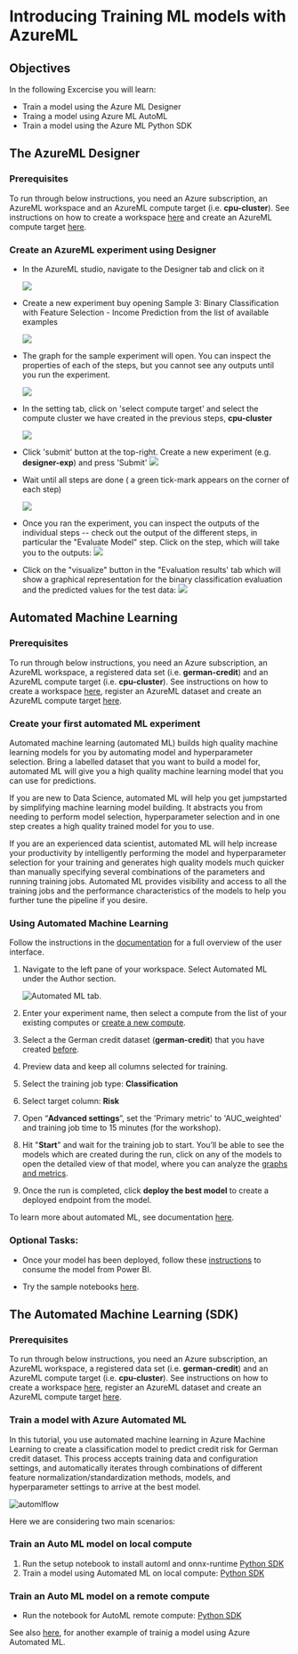 # Introducing Training ML models with AzureML 

## Objectives

In the following Excercise you will learn:
- Train a model using the Azure ML Designer
- Traing a model using Azure ML AutoML
- Train a model using the Azure ML Python SDK

## The AzureML Designer

### Prerequisites

To run through below instructions, you need an Azure subscription, an AzureML workspace and an AzureML compute target (i.e. **cpu-cluster**). See instructions on how to create a workspace [here](../../../0_setup/setup.md) and create an AzureML compute target [here](../../../1_concepts/concepts.md).

### Create an AzureML experiment using Designer

- In the AzureML studio, navigate to the Designer tab and click on it
  
  ![](./media/launch_designer.png)

- Create a new experiment buy opening Sample 3: Binary Classification with Feature Selection - Income Prediction from the list of available examples
  
  ![](./media/new_experiment.png)

- The graph for the sample experiment will open. You can inspect the properties of each of the steps, but you cannot see any outputs until you run the experiment. 
  
    ![](./media/census_income.png)

- In the setting tab, click on 'select compute target' and select the compute cluster we have created in the previous steps, **cpu-cluster**

  ![](./media/setting.png)

- Click 'submit' button at the top-right. Create a new experiment (e.g. **designer-exp**) and press 'Submit'
    ![](./media/experiment.png)

- Wait until all steps are done ( a green tick-mark appears on the corner of each step)

    ![](./media/finish.png)

- Once you ran the experiment, you can inspect the outputs of the individual steps -- check out the output of the different steps, in particular the "Evaluate Model" step. Click on the step, which will take you to the outputs:
    ![](./media/logs.png)


- Click on the "visualize" button in the "Evaluation results' tab which will show a graphical representation for the binary classification evaluation and the predicted values for the test data:
    ![](./media/visualize.png)

## Automated Machine Learning

### Prerequisites

To run through below instructions, you need an Azure subscription, an AzureML workspace, a registered data set (i.e. **german-credit**) and an AzureML compute target (i.e. **cpu-cluster**). See instructions on how to create a workspace [here](../../../0_setup/setup.md), register an AzureML dataset and create an AzureML compute target [here](../../../1_concepts/concepts.md).

### Create your first automated ML experiment

Automated machine learning (automated ML) builds high quality machine learning models for you by automating model and hyperparameter selection. Bring a labelled dataset that you want to build a model for, automated ML will give you a high quality machine learning model that you can use for predictions.

If you are new to Data Science, automated ML will help you get jumpstarted by simplifying machine learning model building. It abstracts you from needing to perform model selection, hyperparameter selection and in one step creates a high quality trained model for you to use.

If you are an experienced data scientist, automated ML will help increase your productivity by intelligently performing the model and hyperparameter selection for your training and generates high quality models much quicker than manually specifying several combinations of the parameters and running training jobs. Automated ML provides visibility and access to all the training jobs and the performance characteristics of the models to help you further tune the pipeline if you desire.

### Using Automated Machine Learning

Follow the instructions in the [documentation](https://docs.microsoft.com/en-us/azure/machine-learning/service/how-to-create-portal-experiments) for a full overview of the user interface.

1. Navigate to the left pane of your workspace. Select Automated ML under the Author section.

   ![Automated ML tab](https://docs.microsoft.com/en-us/azure/machine-learning/service/media/how-to-create-portal-experiments/nav-pane.png).

2. Enter your experiment name, then select a compute from the list of your existing computes or       [create a new compute](https://docs.microsoft.com/en-us/azure/machine-learning/service/how-to-create-portal-experiments#create-an-experiment).

3. Select a the German credit dataset (**german-credit**) that you have created [before](../../../1-Concepts/2-Datastores-datasets/UI/README.md).

4. Preview data and keep all columns selected for training.

5. Select the training job type: **Classification**

6. Select target column: **Risk**

7. Open “**Advanced settings**”, set the 'Primary metric' to 'AUC_weighted' and training job time to 15 minutes (for the workshop).

8. Hit "**Start**" and wait for the training job to start. You’ll be able to see the models which are created during the run, click on any of the models to open the detailed view of that model, where you can analyze the [graphs and metrics](https://docs.microsoft.com/en-us/azure/machine-learning/service/how-to-understand-automated-ml).

9. Once the run is completed, click **deploy the best model** to create a deployed endpoint from the model.

To learn more about automated ML, see documentation [here](https://docs.microsoft.com/en-us/azure/machine-learning/service/concept-automated-ml).

### Optional Tasks:
- Once your model has been deployed, follow these [instructions](https://docs.microsoft.com/en-us/power-bi/service-machine-learning-integration) to consume the model from Power BI.

- Try the sample notebooks [here](https://github.com/Azure/MachineLearningNotebooks/tree/master/how-to-use-azureml/automated-machine-learning).

## The Automated Machine Learning (SDK)

### Prerequisites

To run through below instructions, you need an Azure subscription, an AzureML workspace, a registered data set (i.e. **german-credit**) and an AzureML compute target (i.e. **cpu-cluster**). See instructions on how to create a workspace [here](../../../0_setup/setup.md), register an AzureML dataset and create an AzureML compute target [here](../../../1_concepts/concepts.md).

### Train a model with Azure Automated ML

In this tutorial, you use automated machine learning in Azure Machine Learning to create a classification model to predict credit risk for German credit dataset. This process accepts training data and configuration settings, and automatically iterates through combinations of different feature normalization/standardization methods, models, and hyperparameter settings to arrive at the best model.

![automlflow](./media/flow2.png)

Here we are considering two main scenarios:

### Train an Auto ML model on local compute

1. Run the setup notebook to install automl and onnx-runtime [Python SDK](../SDK/local-compute/setup.ipynb) 
2. Train a model using Automated ML on local compute:  [Python SDK](../SDK/local-compute/binayclassification-german-credit-autoaml-local-compute.ipynb)

### Train an Auto ML model on a remote compute

 - Run the notebook for AutoML remote compute:  [Python SDK](../SDK/remote-compute/binayclassification-german-credit-autoaml-remote-amlcompute.ipynb)

See also [here](https://docs.microsoft.com/en-us/azure/machine-learning/tutorial-auto-train-models?view=azure-ml-py), for another example of trainig a model using Azure Automated ML.
